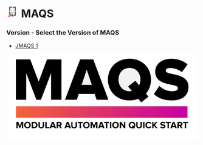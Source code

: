 # <img src="resources/jmaqslogo.jpg" height="32" width="32"> MAQS

### Version - Select the Version of MAQS

* [JMAQS 1](MAQS_1/Introduction.md)

![MAQS](resources/maqsfull2.png)